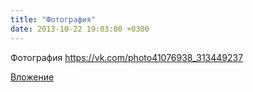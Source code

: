 ```yaml
---
title: "Фотография"
date: 2013-10-22 19:03:00 +0300
---
```


Фотография
https://vk.com/photo41076938_313449237

[Вложение](https://vk.com/photo41076938_313449237)
